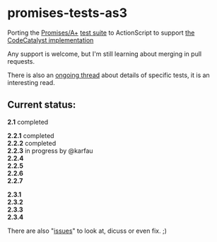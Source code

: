 promises-tests-as3
==================

Porting the [Promises/A+](http://promisesaplus.com/) [test suite](https://github.com/promises-aplus/promises-tests) to ActionScript to support [the CodeCatalyst implementation](https://github.com/CodeCatalyst/promise-as3/issues/11)


Any support is welcome, but I'm still learning about merging in pull requests.

There is also an [ongoing thread](https://github.com/promises-aplus/promises-tests/issues/52) about details of specific tests, it is an interesting read. 

Current status:
---------------

**2.1** completed 

**2.2.1** completed  
**2.2.2** completed  
**2.2.3** in progress by @karfau  
**2.2.4**  
**2.2.5**  
**2.2.6**  
**2.2.7**  

**2.3.1**  
**2.3.2**  
**2.3.3**  
**2.3.4**  


There are also "[issues](https://github.com/karfau/promises-tests-as3/issues)" to look at, dicuss or even fix. ;)

